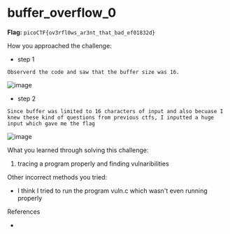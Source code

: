 # buffer_overflow_0

**Flag:** `picoCTF{ov3rfl0ws_ar3nt_that_bad_ef01832d}`

How you approached the challenge:

- step 1

```
Observerd the code and saw that the buffer size was 16.
```
![image](https://github.com/user-attachments/assets/2f3108ac-0d09-41f0-9341-a280cc4c9d54)
- step 2

```
Since buffer was limited to 16 characters of input and also becuase I knew these kind of questions from previous ctfs, I inputted a huge input which gave me the flag
```

![image](https://github.com/user-attachments/assets/d98a4db8-b7bb-41b4-a75a-5215ebfe65e2)

What you learned through solving this challenge:

1. tracing a program properly and finding vulnaribilities

Other incorrect methods you tried:

- I think I tried to run the program vuln.c which wasn't even running properly

References

- 
